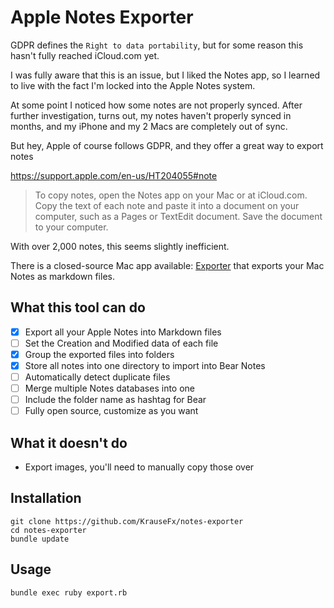 # Apple Notes Exporter

GDPR defines the `Right to data portability`, but for some reason this hasn't fully reached iCloud.com yet.

I was fully aware that this is an issue, but I liked the Notes app, so I learned to live with the fact I'm locked into the Apple Notes system.

At some point I noticed how some notes are not properly synced. After further investigation, turns out, my notes haven't properly synced in months, and my iPhone and my 2 Macs are completely out of sync. 

But hey, Apple of course follows GDPR, and they offer a great way to export notes

https://support.apple.com/en-us/HT204055#note

> To copy notes, open the Notes app on your Mac or at iCloud.com. Copy the text of each note and paste it into a document on your computer, such as a Pages or TextEdit document. Save the document to your computer.

With over 2,000 notes, this seems slightly inefficient.

There is a closed-source Mac app available: [Exporter](https://itunes.apple.com/us/app/exporter/id1099120373?mt=12) that exports your Mac Notes as markdown files.

## What this tool can do

- [x] Export all your Apple Notes into Markdown files
- [ ] Set the Creation and Modified data of each file
- [x] Group the exported files into folders
- [x] Store all notes into one directory to import into Bear Notes
- [ ] Automatically detect duplicate files
- [ ] Merge multiple Notes databases into one
- [ ] Include the folder name as hashtag for Bear
- [ ] Fully open source, customize as you want

## What it doesn't do

- Export images, you'll need to manually copy those over

## Installation

```
git clone https://github.com/KrauseFx/notes-exporter
cd notes-exporter
bundle update
```

## Usage

```
bundle exec ruby export.rb
```
